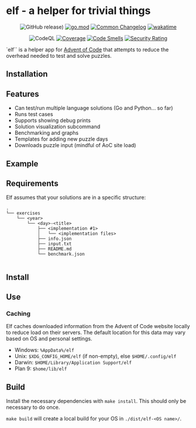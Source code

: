 # elf - a helper for trivial things

<div align="center">

![GitHub release)](https://img.shields.io/github/downloads-pre/asphaltbuffet/elf/latest/total?label=latest)
[![go.mod](https://img.shields.io/github/go-mod/go-version/asphaltbuffet/elf)](go.mod)
[![Common Changelog](https://common-changelog.org/badge.svg)](https://common-changelog.org)
[![wakatime](https://wakatime.com/badge/user/09307b0e-8348-4b4e-9b67-0026db3fe1f5/project/74e79fcc-61aa-4b15-835d-4b3b37346599.svg)](https://wakatime.com/badge/user/09307b0e-8348-4b4e-9b67-0026db3fe1f5/project/74e79fcc-61aa-4b15-835d-4b3b37346599)

![CodeQL](https://github.com/asphaltbuffet/elf/workflows/CodeQL/badge.svg)
[![Coverage](https://sonarcloud.io/api/project_badges/measure?project=asphaltbuffet_elf&metric=coverage)](https://sonarcloud.io/summary/new_code?id=asphaltbuffet_elf)
[![Code Smells](https://sonarcloud.io/api/project_badges/measure?project=asphaltbuffet_elf&metric=code_smells)](https://sonarcloud.io/summary/new_code?id=asphaltbuffet_elf)
[![Security Rating](https://sonarcloud.io/api/project_badges/measure?project=asphaltbuffet_elf&metric=security_rating)](https://sonarcloud.io/summary/new_code?id=asphaltbuffet_elf)

</div>

`elf`` is a helper app for [Advent of Code](https://adventofcode.com) that attempts to reduce the overhead needed to test and solve puzzles.

## Installation

## Features

- Can test/run multiple language solutions (Go and Python... so far)
- Runs test cases
- Supports showing debug prints
- Solution visualization subcommand
- Benchmarking and graphs
- Templates for adding new puzzle days
- Downloads puzzle input (mindful of AoC site load)

## Example

## Requirements

Elf assumes that your solutions are in a specific structure:

```text
.
└── exercises
    └── <year>
        └── <day>-<title>
            ├── <implementation #1>
            │   └── <implementation files>
            ├── info.json
            ├── input.txt
            ├── README.md
            └── benchmark.json


```

## Install

## Use

### Caching

Elf caches downloaded information from the Advent of Code website locally to reduce load on their servers. The default location for this data may vary based on OS and personal settings.

- Windows: `%AppData%/elf`
- Unix: `$XDG_CONFIG_HOME/elf` (if non-empty), else `$HOME/.config/elf`
- Darwin: `$HOME/Library/Application Support/elf`
- Plan 9: `$home/lib/elf`

## Build

Install the necessary dependencies with `make install`. This should only be necessary to do once.

`make build` will create a local build for your OS in `./dist/elf-<OS name>/`.
